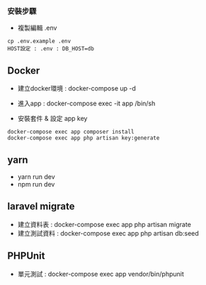 ### 安裝步驟

- 複製編輯 .env
```
cp .env.example .env
HOST設定 : .env : DB_HOST=db
```
## Docker

- 建立docker環境 : docker-compose up -d
- 進入app : docker-compose exec -it app /bin/sh

- 安裝套件 & 設定 app key
```
docker-compose exec app composer install
docker-compose exec app php artisan key:generate
```
## yarn

- yarn run dev
- npm run dev

## laravel migrate

- 建立資料表 : docker-compose exec app php artisan migrate
- 建立測試資料 : docker-compose exec app php artisan db:seed

## PHPUnit

- 單元測試 : docker-compose exec app vendor/bin/phpunit